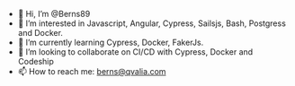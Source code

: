 - 👋 Hi, I’m @Berns89
- 👀 I’m interested in Javascript, Angular, Cypress, Sailsjs, Bash, Postgress and Docker.
- 🌱 I’m currently learning Cypress, Docker, FakerJs.
- 💞️ I’m looking to collaborate on CI/CD with Cypress, Docker and Codeship
- 📫 How to reach me: berns@qvalia.com

<!---
Berns89/Berns89 is a ✨ special ✨ repository because its `README.md` (this file) appears on your GitHub profile.
You can click the Preview link to take a look at your changes.
--->
